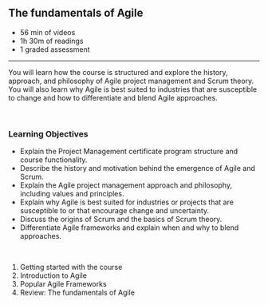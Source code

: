 ## The fundamentals of Agile

- 56 min of videos
- 1h 30m of readings
- 1 graded assessment

<hr>

You will learn how the course is structured and explore the history, approach, and philosophy of Agile project management and Scrum theory. You will also learn why Agile is best suited to industries that are susceptible to change and how to differentiate and blend Agile approaches.

<br>

### Learning Objectives

- Explain the Project Management certificate program structure and course functionality.
- Describe the history and motivation behind the emergence of Agile and Scrum.
- Explain the Agile project management approach and philosophy, including values and principles.
- Explain why Agile is best suited for industries or projects that are susceptible to or that encourage change and uncertainty.
- Discuss the origins of Scrum and the basics of Scrum theory.
- Differentiate Agile frameworks and explain when and why to blend approaches.

<br>

1. Getting started with the course
2. Introduction to Agile
3. Popular Agile Frameworks
4. Review: The fundamentals of Agile
